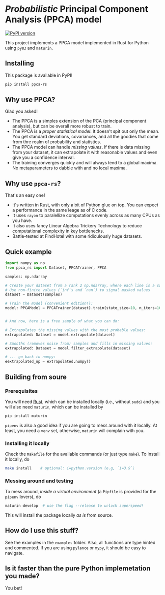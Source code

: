 # _Probabilistic_ Principal Component Analysis (PPCA) model

[![PyPI version](https://badge.fury.io/py/ppca-rs.svg)](https://badge.fury.io/py/ppca-rs)

This project implements a PPCA model implemented in Rust for Python using `pyO3` and `maturin`.

## Installing

This package is available in PyPI!
```bash
pip install ppca-rs
```

## Why use PPCA?

Glad you asked!

* The PPCA is a simples extension of the PCA (principal component analysis), but can be overall more robust to train.
* The PPCA is a _proper statistical model_. It doesn't spit out only the mean. You get standard deviations, covariances, and all the goodies that come from thre realm of probability and statistics.
* The PPCA model can handle _missing values_. If there is data missing from your dataset, it can extrapolate it with reasonable values and even give you a confidence interval.
* The training converges quickly and will always tend to a global maxima. No metaparameters to dabble with and no local maxima.

## Why use `ppca-rs`?

That's an easy one!

* It's written in Rust, with only a bit of Python glue on top. You can expect a performance in the same leage as of C code.
* It uses `rayon` to paralellize computations evenly across as many CPUs as you have.
* It also uses fancy Linear Algebra Trickery Technology to reduce computational complexity in key bottlenecks. 
* Battle-tested at FindHotel with some ridiculously huge datasets.


## Quick example

```python
import numpy as np
from ppca_rs import Dataset, PPCATrainer, PPCA

samples: np.ndarray

# Create your dataset from a rank 2 np.ndarray, where each line is a sample.
# Use non-finite values (`inf`s and `nan`) to signal masked values
dataset = Dataset(samples)

# Train the model (convenient edition!):
model: PPCAModel = PPCATrainer(dataset).train(state_size=10, n_iters=10)


# And now, here is a free sample of what you can do:

# Extrapolates the missing values with the most probable values:
extrapolated: Dataset = model.extrapolate(dataset)

# Smooths (removes noise from) samples and fills in missing values:
extrapolated: Dataset = model.filter_extrapolate(dataset)

# ... go back to numpy:
eextrapolated_np = extrapolated.numpy()

```

## Building from soure

### Prerequisites

You will need [Rust](https://rust-lang.org/), which can be installed locally (i.e., without `sudo`) and you will also need `maturin`, which can be installed by 
```bash
pip install maturin
```
`pipenv` is also a good idea if you are going to mess around with it locally. At least, you need a `venv` set, otherwise, `maturin` will complain with you.

### Installing it locally

Check the `Makefile` for the available commands (or just type `make`). To install it locally, do
```bash
make install    # optional: i=python.version (e.g, `i=3.9`)
```

### Messing around and testing

To mess around, _inside a virtual environment_ (a `Pipfile` is provided for the `pipenv` lovers), do
```bash
maturin develop  # use the flag --release to unlock superspeed!
```
This will install the package locally _as is_ from source.

## How do I use this stuff?

See the examples in the `examples` folder. Also, all functions are type hinted and commented. If you are using `pylance` or `mypy`, it should be easy to navigate.

## Is it faster than the pure Python implemetation you made?

You bet!
